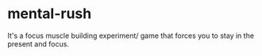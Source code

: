 # mental-rush
It's a focus muscle building experiment/ game that forces you to stay in the present and focus. 
